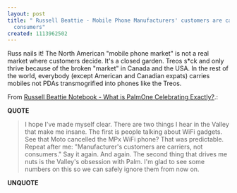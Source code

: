 ```yaml
---
layout: post
title: " Russell Beattie - Mobile Phone Manufacturers' customers are carriers, not
  consumers"
created: 1113962502
---
```

<p>Russ nails it! The North American "mobile phone market" is not a real market where customers decide. It's a closed garden. Treos s*ck and only thrive because of the broken "market" in Canada and the USA. In the rest of the world, everybody (except American and Canadian expats) carries mobiles not PDAs transmogrified into phones like the Treos.</p>
<p>From <a href="http://russellbeattie.com/notebook/1008424.html">Russell Beattie Notebook - What is PalmOne Celebrating Exactly?</a>.:</p>
<p><b>QUOTE</b></p><blockquote>I hope I've made myself clear. There are two things I hear in the Valley that make me insane. The first is people talking about WiFi gadgets. See that Moto cancelled the MPx WiFi phone? That was predictable. Repeat after me: "Manufacturer's customers are carriers, not consumers." Say it again. And again. The second thing that drives me nuts is the Valley's obsession with Palm. I'm glad to see some numbers on this so we can safely ignore them from now on.</blockquote><p><b>UNQUOTE</b></p>



